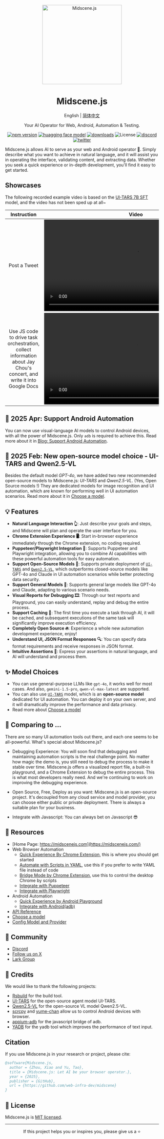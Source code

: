 <p align="center">
  <img alt="Midscene.js"  width="260" src="https://github.com/user-attachments/assets/f60de3c1-dd6f-4213-97a1-85bf7c6e79e4">
</p>

<h1 align="center">Midscene.js</h1>
<div align="center">

English | [简体中文](./README.zh.md)

</div>

<p align="center">
  Your AI Operator for Web, Android, Automation & Testing.
</p>

<p align="center">
  <a href="https://www.npmjs.com/package/@midscene/web"><img src="https://img.shields.io/npm/v/@midscene/web?style=flat-square&color=00a8f0" alt="npm version" /></a>
  <a href="https://huggingface.co/bytedance-research/UI-TARS-7B-SFT"><img src="https://img.shields.io/badge/%F0%9F%A4%97-UI%20TARS%20Models-yellow" alt="huagging face model" /></a>
  <a href="https://npm-compare.com/@midscene/web/#timeRange=THREE_YEARS"><img src="https://img.shields.io/npm/dm/@midscene/web.svg?style=flat-square&color=00a8f0" alt="downloads" /></a>
  <img src="https://img.shields.io/badge/License-MIT-blue.svg?style=flat-square&color=00a8f0" alt="License" />
  <a href="https://discord.gg/2JyBHxszE4"><img src="https://img.shields.io/discord/1328277792730779648?style=flat-square&color=7289DA&label=Discord&logo=discord&logoColor=white" alt="discord" /></a>
  <a href="https://x.com/midscene_ai"><img src="https://img.shields.io/twitter/follow/midscene_ai?style=flat-square" alt="twitter" /></a>
</p>

Midscene.js allows AI to serve as your web and Android operator 🤖. Simply describe what you want to achieve in natural language, and it will assist you in operating the interface, validating content, and extracting data. Whether you seek a quick experience or in-depth development, you'll find it easy to get started.

## Showcases

The following recorded example video is based on the [UI-TARS 7B SFT](https://huggingface.co/bytedance-research/UI-TARS-7B-SFT) model, and the video has not been sped up at all~

| Instruction  | Video |
| :---:  | :---: |
| Post a Tweet      |    <video src="https://github.com/user-attachments/assets/bb3d695a-fbff-4af1-b6cc-5e967c07ccee" height="300" />    |
| Use JS code to drive task orchestration, collect information about Jay Chou's concert, and write it into Google Docs   | <video src="https://github.com/user-attachments/assets/75474138-f51f-4c54-b3cf-46d61d059999" height="300" />        |

## 📢 2025 Apr: Support Android Automation

You can now use visual-language AI models to control Android devices, with all the power of Midscene.js. Only `adb` is required to achieve this. Read more about it in [Blog: Support Android Automation](https://midscenejs.com/blog-support-android-automation.html).

## 📢 2025 Feb: New open-source model choice - UI-TARS and Qwen2.5-VL

Besides the default model *GPT-4o*, we have added two new recommended open-source models to Midscene.js: *UI-TARS* and *Qwen2.5-VL*. (Yes, Open Source models !) They are dedicated models for image recognition and UI automation, which are known for performing well in UI automation scenarios. Read more about it in [Choose a model](https://midscenejs.com/choose-a-model).

## 💡 Features
- **Natural Language Interaction 👆**: Just describe your goals and steps, and Midscene will plan and operate the user interface for you.
- **Chrome Extension Experience 🖥️**: Start in-browser experience immediately through the Chrome extension, no coding required.
- **Puppeteer/Playwright Integration 🔧**: Supports Puppeteer and Playwright integration, allowing you to combine AI capabilities with these powerful automation tools for easy automation.
- **Support Open-Source Models 🤖**: Supports private deployment of [`UI-TARS`](https://github.com/bytedance/ui-tars) and [`Qwen2.5-VL`](https://github.com/QwenLM/Qwen2.5-VL), which outperforms closed-source models like GPT-4o and Claude in UI automation scenarios while better protecting data security.
- **Support General Models 🌟**: Supports general large models like GPT-4o and Claude, adapting to various scenario needs.
- **Visual Reports for Debugging 🎞️**: Through our test reports and Playground, you can easily understand, replay and debug the entire process.
- **Support Caching 🔄**: The first time you execute a task through AI, it will be cached, and subsequent executions of the same task will significantly improve execution efficiency.
- **Completely Open Source 🔥**: Experience a whole new automation development experience, enjoy!
- **Understand UI, JSON Format Responses 🔍**: You can specify data format requirements and receive responses in JSON format.
- **Intuitive Assertions 🤔**: Express your assertions in natural language, and AI will understand and process them.

## ✨ Model Choices

- You can use general-purpose LLMs like `gpt-4o`, it works well for most cases. And also, `gemini-1.5-pro`, `qwen-vl-max-latest` are supported.
- You can also use [`UI-TARS`](https://github.com/bytedance/ui-tars) model, which is an **open-source model** dedicated for UI automation. You can deploy it on your own server, and it will dramatically improve the performance and data privacy. 
- Read more about [Choose a model](https://midscenejs.com/choose-a-model)

## 👀 Comparing to ...

There are so many UI automation tools out there, and each one seems to be all-powerful. What's special about Midscene.js?

* Debugging Experience: You will soon find that debugging and maintaining automation scripts is the real challenge point. No matter how magic the demo is, you still need to debug the process to make it stable over time. Midscene.js offers a visualized report file, a built-in playground, and a Chrome Extension to debug the entire process. This is what most developers really need. And we're continuing to work on improving the debugging experience.

* Open Source, Free, Deploy as you want: Midscene.js is an open-source project. It's decoupled from any cloud service and model provider, you can choose either public or private deployment. There is always a suitable plan for your business.

* Integrate with Javascript: You can always bet on Javascript 😎

## 📄 Resources 

* [Home Page: https://midscenejs.com](https://midscenejs.com/)
* Web Browser Automation
  * [Quick Experience By Chrome Extension](https://midscenejs.com/quick-experience.html), this is where you should get started 
  * [Automate with Scripts in YAML](https://midscenejs.com/automate-with-scripts-in-yaml.html), use this if you prefer to write YAML file instead of code
  * [Bridge Mode by Chrome Extension](https://midscenejs.com/bridge-mode-by-chrome-extension.html), use this to control the desktop Chrome by scripts
  * [Integrate with Puppeteer](https://midscenejs.com/integrate-with-puppeteer.html)
  * [Integrate with Playwright](https://midscenejs.com/integrate-with-playwright.html)
* Android Automation
  * [Quick Experience by Android Playground](https://midscenejs.com/quick-experience-with-android.html)
  * [Integrate with Android(adb)](https://midscenejs.com/integrate-with-android.html)
* [API Reference](https://midscenejs.com/api.html)
* [Choose a model](https://midscenejs.com/choose-a-model.html)
* [Config Model and Provider](https://midscenejs.com/model-provider.html)

## 🤝 Community

* [Discord](https://discord.gg/2JyBHxszE4)
* [Follow us on X](https://x.com/midscene_ai)
* [Lark Group](https://applink.larkoffice.com/client/chat/chatter/add_by_link?link_token=291q2b25-e913-411a-8c51-191e59aab14d)


## 📝 Credits

We would like to thank the following projects:

- [Rsbuild](https://github.com/web-infra-dev/rsbuild) for the build tool.
- [UI-TARS](https://github.com/bytedance/ui-tars) for the open-source agent model UI-TARS.
- [Qwen2.5-VL](https://github.com/QwenLM/Qwen2.5-VL) for the open-source VL model Qwen2.5-VL.
- [scrcpy](https://github.com/Genymobile/scrcpy) and [yume-chan](https://github.com/yume-chan) allow us to control Android devices with browser.
- [appium-adb](https://github.com/appium/appium-adb) for the javascript bridge of adb.
- [YADB](https://github.com/ysbing/YADB) for the yadb tool which improves the performance of text input.

## Citation

If you use Midscene.js in your research or project, please cite:

```bibtex
@software{Midscene.js,
  author = {Zhou, Xiao and Yu, Tao},
  title = {Midscene.js: Let AI be your browser operator.},
  year = {2025},
  publisher = {GitHub},
  url = {https://github.com/web-infra-dev/midscene}
}
```


## 📝 License

Midscene.js is [MIT licensed](https://github.com/web-infra-dev/midscene/blob/main/LICENSE).

---

<div align="center">
  If this project helps you or inspires you, please give us a ⭐️
</div>
